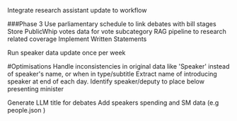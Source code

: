 Integrate research assistant update to workflow

###Phase 3
Use parliamentary schedule to link debates with bill stages
Store PublicWhip votes data for vote subcategory
RAG pipeline to research related coverage
Implement Written Statements

Run speaker data update once per week

#Optimisations
Handle inconsistencies in original data like 'Speaker' instead of speaker's name, or when in type/subtitle
Extract name of introducing speaker at end of each day.
Identify speaker/deputy to place below presenting minister

Generate LLM title for debates
Add speakers spending and SM data (e.g people.json )
